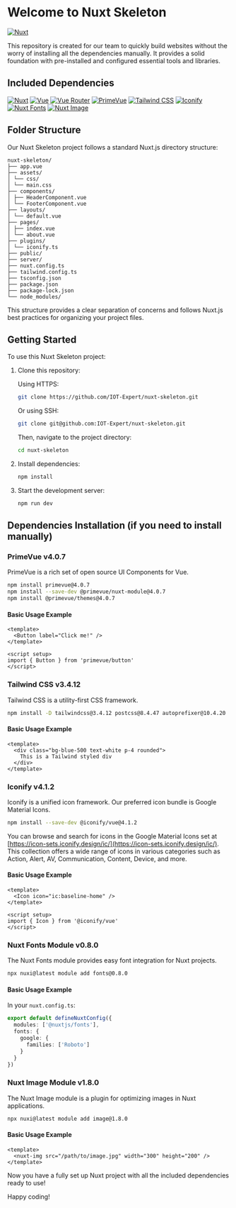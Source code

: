 # Welcome to Nuxt Skeleton

[![Nuxt](https://img.shields.io/badge/Nuxt-3.13.2-00DC82?style=for-the-badge&logo=nuxt.js&logoColor=white)](https://nuxt.com/docs)

This repository is created for our team to quickly build websites without the worry of installing all the dependencies manually. It provides a solid foundation with pre-installed and configured essential tools and libraries.

## Included Dependencies

[![Nuxt](https://img.shields.io/badge/Nuxt-3.13.2-00DC82?style=for-the-badge&logo=nuxt.js&logoColor=white)](https://nuxt.com/docs)
[![Vue](https://img.shields.io/badge/Vue-3.5.7-4FC08D?style=for-the-badge&logo=vue.js&logoColor=white)](https://vuejs.org/guide/introduction.html)
[![Vue Router](https://img.shields.io/badge/Vue_Router-4.4.5-4FC08D?style=for-the-badge&logo=vue.js&logoColor=white)](https://router.vuejs.org/)
[![PrimeVue](https://img.shields.io/badge/PrimeVue-4.0.7-4CAF50?style=for-the-badge&logo=vue.js&logoColor=white)](https://primevue.org/installation)
[![Tailwind CSS](https://img.shields.io/badge/Tailwind_CSS-3.4.12-38B2AC?style=for-the-badge&logo=tailwind-css&logoColor=white)](https://tailwindcss.com/docs)
[![Iconify](https://img.shields.io/badge/Iconify-4.1.2-1769AA?style=for-the-badge&logo=iconify&logoColor=white)](https://icon-sets.iconify.design/ic/)
[![Nuxt Fonts](https://img.shields.io/badge/Nuxt_Fonts-0.8.0-00DC82?style=for-the-badge&logo=nuxt.js&logoColor=white)](https://github.com/nuxt-modules/fonts)
[![Nuxt Image](https://img.shields.io/badge/Nuxt_Image-1.8.0-00DC82?style=for-the-badge&logo=nuxt.js&logoColor=white)](https://image.nuxt.com/)

## Folder Structure

Our Nuxt Skeleton project follows a standard Nuxt.js directory structure:

```
nuxt-skeleton/
├── app.vue
├── assets/
│ └── css/
│ └── main.css
├── components/
│ ├── HeaderComponent.vue
│ └── FooterComponent.vue
├── layouts/
│ └── default.vue
├── pages/
│ ├── index.vue
│ └── about.vue
├── plugins/
│ └── iconify.ts
├── public/
├── server/
├── nuxt.config.ts
├── tailwind.config.ts
├── tsconfig.json
├── package.json
├── package-lock.json
└── node_modules/
```

This structure provides a clear separation of concerns and follows Nuxt.js best practices for organizing your project files.

## Getting Started

To use this Nuxt Skeleton project:

1. Clone this repository:
   
   Using HTTPS:
   ```bash
   git clone https://github.com/IOT-Expert/nuxt-skeleton.git
   ```
   
   Or using SSH:
   ```bash
   git clone git@github.com:IOT-Expert/nuxt-skeleton.git
   ```

   Then, navigate to the project directory:
   ```bash
   cd nuxt-skeleton
   ```

2. Install dependencies:
   ```bash
   npm install
   ```

3. Start the development server:
   ```bash
   npm run dev
   ```

## Dependencies Installation (if you need to install manually)

### PrimeVue v4.0.7

PrimeVue is a rich set of open source UI Components for Vue.

```bash
npm install primevue@4.0.7
npm install --save-dev @primevue/nuxt-module@4.0.7
npm install @primevue/themes@4.0.7
```

#### Basic Usage Example

```vue
<template>
  <Button label="Click me!" />
</template>

<script setup>
import { Button } from 'primevue/button'
</script>
```

### Tailwind CSS v3.4.12

Tailwind CSS is a utility-first CSS framework.

```bash
npm install -D tailwindcss@3.4.12 postcss@8.4.47 autoprefixer@10.4.20
```

#### Basic Usage Example

```vue
<template>
  <div class="bg-blue-500 text-white p-4 rounded">
    This is a Tailwind styled div
  </div>
</template>
```

### Iconify v4.1.2

Iconify is a unified icon framework. Our preferred icon bundle is Google Material Icons.

```bash
npm install --save-dev @iconify/vue@4.1.2
```

You can browse and search for icons in the Google Material Icons set at [https://icon-sets.iconify.design/ic/](https://icon-sets.iconify.design/ic/). This collection offers a wide range of icons in various categories such as Action, Alert, AV, Communication, Content, Device, and more.

#### Basic Usage Example

```vue
<template>
  <Icon icon="ic:baseline-home" />
</template>

<script setup>
import { Icon } from '@iconify/vue'
</script>
```

### Nuxt Fonts Module v0.8.0

The Nuxt Fonts module provides easy font integration for Nuxt projects.

```bash
npx nuxi@latest module add fonts@0.8.0
```

#### Basic Usage Example

In your `nuxt.config.ts`:

```typescript
export default defineNuxtConfig({
  modules: ['@nuxtjs/fonts'],
  fonts: {
    google: {
      families: ['Roboto']
    }
  }
})
```

### Nuxt Image Module v1.8.0

The Nuxt Image module is a plugin for optimizing images in Nuxt applications.

```bash
npx nuxi@latest module add image@1.8.0
```

#### Basic Usage Example

```vue
<template>
  <nuxt-img src="/path/to/image.jpg" width="300" height="200" />
</template>
```

Now you have a fully set up Nuxt project with all the included dependencies ready to use!

Happy coding!